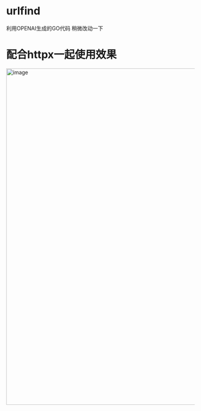# urlfind

利用OPENAI生成的GO代码
稍微改动一下

# 配合httpx一起使用效果


<img width="901" alt="image" src="https://user-images.githubusercontent.com/59011386/206194870-48afca86-6a87-455f-8413-ea1683b12b99.png">

